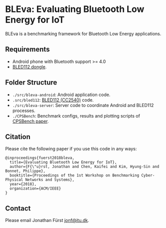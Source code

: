 # BLEva: Evaluating Bluetooth Low Energy for IoT

BLEva is a benchmarking framework for Bluetooth Low Energy applications.

## Requirements

- Android phone with Bluetooth support >= 4.0
- [BLED112 dongle](https://www.silabs.com/products/wireless/bluetooth/bluetooth-low-energy-modules/bled112-bluetooth-smart-dongle).

## Folder Structure

- `./src/bleva-android`: Android application code.
- `.src/bled112`: [BLED112 (CC2540)](https://www.silabs.com/products/wireless/bluetooth/bluetooth-low-energy-modules/bled112-bluetooth-smart-dongle) code.
- `./src/bleva-server`: Server code to coordinate Android and BLED112 processes.
- `./CPSBench`: Benchmark configs, results and plotting scripts of [CPSBench paper](https://cpsbench2018.ethz.ch/).

## Citation
Please cite the following paper if you use this code in any ways:

```
@inproceedings{fuerst2018bleva,
  title={Evaluating Bluetooth Low Energy for IoT},
  author={F{\"u}rst, Jonathan and Chen, Kaifei and Kim, Hyung-Sin and Bonnet, Philippe},
  booktitle={Proceedings of the 1st Workshop on Benchmarking Cyber-Physical Networks and Systems},
  year={2018},
  organization={ACM/IEEE}
}
```

## Contact
Please email Jonathan Fürst <jonf@itu.dk>.
